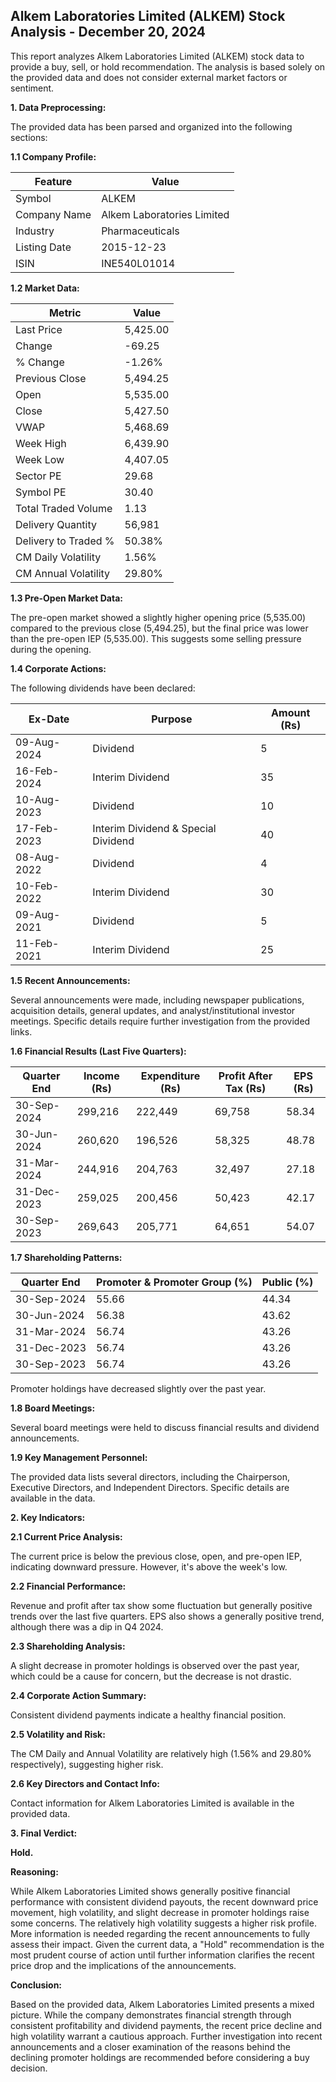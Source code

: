 ## Alkem Laboratories Limited (ALKEM) Stock Analysis - December 20, 2024

This report analyzes Alkem Laboratories Limited (ALKEM) stock data to provide a buy, sell, or hold recommendation.  The analysis is based solely on the provided data and does not consider external market factors or sentiment.

**1. Data Preprocessing:**

The provided data has been parsed and organized into the following sections:

**1.1 Company Profile:**

| Feature          | Value                     |
|-----------------|--------------------------|
| Symbol           | ALKEM                    |
| Company Name     | Alkem Laboratories Limited |
| Industry         | Pharmaceuticals           |
| Listing Date     | 2015-12-23                |
| ISIN             | INE540L01014              |


**1.2 Market Data:**

| Metric                | Value     |
|-----------------------|-----------|
| Last Price            | 5,425.00  |
| Change                | -69.25    |
| % Change              | -1.26%    |
| Previous Close        | 5,494.25  |
| Open                  | 5,535.00  |
| Close                 | 5,427.50  |
| VWAP                  | 5,468.69  |
| Week High             | 6,439.90  |
| Week Low              | 4,407.05  |
| Sector PE             | 29.68     |
| Symbol PE             | 30.40     |
| Total Traded Volume   | 1.13      | (in unspecified units, likely millions)
| Delivery Quantity     | 56,981    | (in unspecified units)
| Delivery to Traded % | 50.38%    |
| CM Daily Volatility   | 1.56%     |
| CM Annual Volatility  | 29.80%    |


**1.3 Pre-Open Market Data:**

The pre-open market showed a slightly higher opening price (5,535.00) compared to the previous close (5,494.25), but the final price was lower than the pre-open IEP (5,535.00).  This suggests some selling pressure during the opening.

**1.4 Corporate Actions:**

The following dividends have been declared:

| Ex-Date      | Purpose                                      | Amount (Rs) |
|--------------|----------------------------------------------|-------------|
| 09-Aug-2024  | Dividend                                      | 5           |
| 16-Feb-2024  | Interim Dividend                             | 35          |
| 10-Aug-2023  | Dividend                                      | 10          |
| 17-Feb-2023  | Interim Dividend & Special Dividend           | 40          |
| 08-Aug-2022  | Dividend                                      | 4           |
| 10-Feb-2022  | Interim Dividend                             | 30          |
| 09-Aug-2021  | Dividend                                      | 5           |
| 11-Feb-2021  | Interim Dividend                             | 25          |


**1.5 Recent Announcements:**

Several announcements were made, including newspaper publications, acquisition details, general updates, and analyst/institutional investor meetings.  Specific details require further investigation from the provided links.

**1.6 Financial Results (Last Five Quarters):**

| Quarter End    | Income (Rs)  | Expenditure (Rs) | Profit After Tax (Rs) | EPS (Rs) |
|----------------|---------------|--------------------|-----------------------|----------|
| 30-Sep-2024    | 299,216       | 222,449            | 69,758                | 58.34    |
| 30-Jun-2024    | 260,620       | 196,526            | 58,325                | 48.78    |
| 31-Mar-2024    | 244,916       | 204,763            | 32,497                | 27.18    |
| 31-Dec-2023    | 259,025       | 200,456            | 50,423                | 42.17    |
| 30-Sep-2023    | 269,643       | 205,771            | 64,651                | 54.07    |


**1.7 Shareholding Patterns:**

| Quarter End    | Promoter & Promoter Group (%) | Public (%) |
|----------------|-----------------------------|------------|
| 30-Sep-2024    | 55.66                         | 44.34      |
| 30-Jun-2024    | 56.38                         | 43.62      |
| 31-Mar-2024    | 56.74                         | 43.26      |
| 31-Dec-2023    | 56.74                         | 43.26      |
| 30-Sep-2023    | 56.74                         | 43.26      |

Promoter holdings have decreased slightly over the past year.


**1.8 Board Meetings:**

Several board meetings were held to discuss financial results and dividend announcements.


**1.9 Key Management Personnel:**

The provided data lists several directors, including the Chairperson, Executive Directors, and Independent Directors.  Specific details are available in the data.


**2. Key Indicators:**

**2.1 Current Price Analysis:**

The current price is below the previous close, open, and pre-open IEP, indicating downward pressure. However, it's above the week's low.

**2.2 Financial Performance:**

Revenue and profit after tax show some fluctuation but generally positive trends over the last five quarters. EPS also shows a generally positive trend, although there was a dip in Q4 2024.

**2.3 Shareholding Analysis:**

A slight decrease in promoter holdings is observed over the past year, which could be a cause for concern, but the decrease is not drastic.

**2.4 Corporate Action Summary:**

Consistent dividend payments indicate a healthy financial position.

**2.5 Volatility and Risk:**

The CM Daily and Annual Volatility are relatively high (1.56% and 29.80% respectively), suggesting higher risk.

**2.6 Key Directors and Contact Info:**

Contact information for Alkem Laboratories Limited is available in the provided data.


**3. Final Verdict:**

**Hold.**

**Reasoning:**

While Alkem Laboratories Limited shows generally positive financial performance with consistent dividend payouts, the recent downward price movement, high volatility, and slight decrease in promoter holdings raise some concerns.  The relatively high volatility suggests a higher risk profile.  More information is needed regarding the recent announcements to fully assess their impact.  Given the current data, a "Hold" recommendation is the most prudent course of action until further information clarifies the recent price drop and the implications of the announcements.

**Conclusion:**

Based on the provided data, Alkem Laboratories Limited presents a mixed picture.  While the company demonstrates financial strength through consistent profitability and dividend payments, the recent price decline and high volatility warrant a cautious approach.  Further investigation into recent announcements and a closer examination of the reasons behind the declining promoter holdings are recommended before considering a buy decision.
